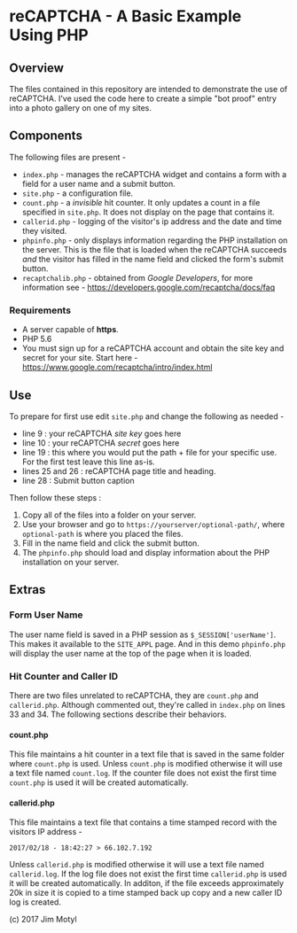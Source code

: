 # reCAPTCHA - A Basic Example Using PHP

## Overview

The files contained in this repository are intended to demonstrate the use of reCAPTCHA. I've used the code here to create a simple "bot proof" entry into a photo gallery on one of my sites.

## Components

The following files are present - 

* `index.php` - manages the reCAPTCHA widget and contains a form with a field for a user name and a submit button. 
* `site.php` - a configuration file.
* `count.php` - a *invisible* hit counter. It only updates a count in a file specified in `site.php`. It does not display on the page that contains it.
* `callerid.php` - logging of the visitor's ip address and the date and time they visited.
* `phpinfo.php` - only displays information regarding the PHP installation on the server. This is the file that is loaded when the reCAPTCHA succeeds *and* the visitor has filled in the name field and clicked the form's submit button.
* `recaptchalib.php` - obtained from *Google Developers*, for more information see - <https://developers.google.com/recaptcha/docs/faq>

### Requirements

* A server capable of **https**. 
* PHP 5.6
* You must sign up for a reCAPTCHA account and obtain the site key and secret for your site. Start here - <https://www.google.com/recaptcha/intro/index.html>

## Use

To prepare for first use edit `site.php` and change the following as needed - 

* line 9 : your reCAPTCHA *site key* goes here
* line 10 : your reCAPTCHA *secret* goes here
* line 19 : this where you would put the path + file for your specific use. For the first test leave this line as-is.
* lines 25 and 26 : reCAPTCHA page title and heading.
* line 28 : Submit button caption

Then follow these steps :

1. Copy all of the files into a folder on your server.
2. Use your browser and go to `https://yourserver/optional-path/`, where `optional-path` is where you placed the files.
3. Fill in the name field and click the submit button.
4. The `phpinfo.php` should load and display information about the PHP installation on your server.

## Extras

### Form User Name

The user name field is saved in a PHP session as `$_SESSION['userName']`. This makes it available to the `SITE_APPL` page. And in this demo `phpinfo.php` will display the user name at the top of the page when it is loaded.

### Hit Counter and Caller ID

There are two files unrelated to reCAPTCHA, they are `count.php` and `callerid.php`. Although commented out, they're called in `index.php` on lines 33 and 34. The following sections describe their behaviors.

#### count.php

This file maintains a hit counter in a text file that is saved in the same folder where `count.php` is used. Unless `count.php` is modified otherwise it will use a text file named `count.log`. If the counter file does not exist the first time `count.php` is used it will be created automatically.

#### callerid.php

This file maintains a text file that contains a time stamped record with the visitors IP address - 

`2017/02/18 - 18:42:27 > 66.102.7.192`

Unless `callerid.php` is modified otherwise it will use a text file named `callerid.log`. If the log file does not exist the first time `callerid.php` is used it will be created automatically. In additon, if the file exceeds approximately 20k in size it is copied to a time stamped back up copy and a new caller ID log is created.



(c) 2017 Jim Motyl

